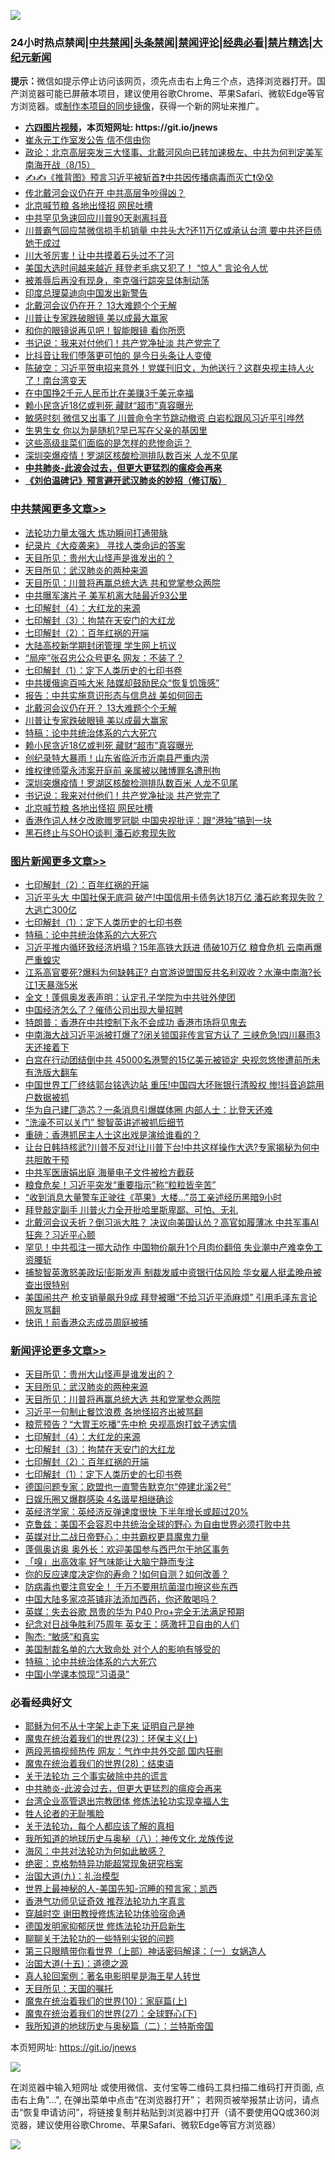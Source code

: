 ![](https://raw.githubusercontent.com/fqnews/bnews/master/64photo/fqnews-qr.jpg)

<div id="tt">
<h3>24小时热点禁闻|<a href="#%E4%B8%AD%E5%85%B1%E7%A6%81%E9%97%BB%E6%9B%B4%E5%A4%9A%E6%96%87%E7%AB%A0">中共禁闻</a>|<a href="#%E5%9B%BE%E7%89%87%E6%96%B0%E9%97%BB%E6%9B%B4%E5%A4%9A%E6%96%87%E7%AB%A0">头条禁闻</a>|<a href="#%E6%96%B0%E9%97%BB%E8%AF%84%E8%AE%BA%E6%9B%B4%E5%A4%9A%E6%96%87%E7%AB%A0">禁闻评论|<a href="#%E5%BF%85%E7%9C%8B%E7%BB%8F%E5%85%B8%E5%A5%BD%E6%96%87">经典必看|<a href="/video.md#%E7%A6%81%E7%89%87%E7%B2%BE%E9%80%89">禁片精选</a>|<a href="https://github.com/fqnews/djy/blob/master/gb/nf1351518.md#1">大纪元新闻</a></h3>
<div><b>提示：</b>微信如提示停止访问该网页，须先点击右上角三个点，选择浏览器打开。国产浏览器可能已屏蔽本项目，建议使用谷歌Chrome、苹果Safari、微软Edge等官方浏览器。或<a href="https://github.com/fqnews/bnews/blob/master/%E5%88%B6%E4%BD%9Cgit%E7%A6%81%E9%97%BB%E9%95%9C%E5%83%8F.md">制作本项目的同步镜像</a>，获得一个新的网址来推广。</div>
<ul>
<li><b><a href="http://d1.bdrive.tk/64.mp4" target="_blank">六四图片视频</a>，本页短网址: https://git.io/jnews</b></li>
<li><a href="/headline/20200816/1380775.md">崔永元工作室发公告 信不信由你</a></li>
<li><a href="/bannedvideo/20200816/1380773.md">政论：北京高层突发三大怪事、北戴河风向已转加速极左、中共为何判定美军南海开战（8/15）</a></li>
<li><a href="/bannedvideo/20200816/1380821.md">✍✍《推背图》预言习近平被斩首❓中共因传播病毒而灭亡❗😰😰</a></li>
<li><a href="/comments/20200816/1380915.md">传北戴河会议仍在开 中共高层争吵得凶？</a></li>
<li><a href="/cbnews/20200816/1380787.md">北京喊节粮 各地出怪招 网民吐槽</a></li>
<li><a href="/ssgc/20200816/1380850.md">中共罕见急速回应川普90天剥离抖音</a></li>
<li><a href="/cnnews/20200815/1380742.md">川普霸气回应禁微信损手机销量 中共头大?还11万亿或承认台湾 要中共还巨债她干成过</a></li>
<li><a href="/ccpdope/20200816/1380812.md">川大爷厉害！让中共摸着石头过不了河</a></li>
<li><a href="/cnnews/20200815/1380734.md">美国大选时间越来越近 拜登老毛病又犯了！ “惊人” 言论令人忧</a></li>
<li><a href="/bannedvideo/20200816/1380917.md">被羞辱后再没有现身，李克强行踪突显体制动荡</a></li>
<li><a href="/headline/20200815/1380738.md">印度总理莫迪向中国发出新警告</a></li>
<li><a href="/cbnews/20200816/1380954.md">北戴河会议仍在开？ 13大难题个个无解</a></li>
<li><a href="/cbnews/20200816/1380936.md">川普让专家跌破眼镜 美以成最大赢家</a></li>
<li><a href="/cnnews/20200816/1380840.md">和你的眼镜说再见吧！智能眼镜 看你所愿</a></li>
<li><a href="/cbnews/20200816/1380835.md">书记说：我来对付他们！共产党净扯淡 共产党完了</a></li>
<li><a href="/comments/20200816/1380836.md">比抖音让我们堕落更可怕的 是今日头条让人变傻</a></li>
<li><a href="/bannedvideo/20200816/1380807.md">陈破空：习近平贺电招来意外！党媒刊旧文，为他送行？这群央视主持人火了！南台湾变天</a></li>
<li><a href="/ssgc/20200816/1380815.md">在中国挣2千元人民币比在美赚3千美元幸福</a></li>
<li><a href="/cbnews/20200816/1380865.md">赖小民贪近18亿或判死 藏财“超市”真容曝光</a></li>
<li><a href="/cnnews/20200816/1380765.md">敏感时刻 微信又出事了 川普命令字节跳动撤资 白岩松跟风习近平引哗然</a></li>
<li><a href="/cnnews/20200816/1380909.md">生男生女 你以为是随机?早已写在父亲的基因里</a></li>
<li><a href="/comments/20200816/1380829.md">这些高级韭菜们面临的是怎样的悲惨命运？</a></li>
<li><a href="/cbnews/20200816/1380861.md">深圳突爆疫情！罗湖区核酸检测排队数百米 人龙不见尾</a></li>
<li><b><a href="/comments/20200211/1275071.md" target="_blank">中共肺炎-此波会过去，但更大更猛烈的瘟疫会再来</a></b></li>
<li><b><a href="/comments/20200207/1272816.md" target="_blank">《刘伯温碑记》预言避开武汉肺炎的妙招（修订版）</a></b></li>
</ul>
</div>

<div class="catlist">
<h3><a href="/cbnews/" target="_blank">中共禁闻</a><span><a href="/cbnews/" target="_blank" rel="nofollow">更多文章>></a></span></h3>
<ul>
<li><a href="/cbnews/20200816/1381005.md" target="_blank">法轮功力量太强大 炼功瞬间打通带脉</a></li>
<li><a href="/cbnews/20200816/1381064.md" target="_blank">纪录片《大疫袭来》 寻找人类命运的答案</a></li>
<li><a href="/comments/20200816/1381132.md" target="_blank">天目所见：贵州大山怪声是谁发出的？</a></li>
<li><a href="/comments/20200816/1381123.md" target="_blank">天目所见：武汉肺炎的两种来源</a></li>
<li><a href="/comments/20200816/1381118.md" target="_blank">天目所见：川普将再赢总统大选 共和党掌参众两院</a></li>
<li><a href="/cbnews/20200816/1381065.md" target="_blank">中共曝军演片子 美军机离大陆最近93公里</a></li>
<li><a href="/comments/20200816/1381060.md" target="_blank">七印解封（4）：大红龙的来源</a></li>
<li><a href="/comments/20200816/1381057.md" target="_blank">七印解封（3）：拘禁在天安门的大红龙</a></li>
<li><a href="/comments/20200816/1381045.md" target="_blank">七印解封（2）：百年红祸的开端</a></li>
<li><a href="/cbnews/20200816/1381031.md" target="_blank">大陆高校新学期封闭管理 学生网上抗议</a></li>
<li><a href="/cbnews/20200816/1381030.md" target="_blank">“局座”张召忠公众号更名 网友：不装了？</a></li>
<li><a href="/comments/20200816/1381021.md" target="_blank">七印解封（1）：定下人类历史的七印书卷</a></li>
<li><a href="/cbnews/20200816/1381019.md" target="_blank">中共援俄逾百吨大米 陆媒却鼓励民众“恢复饥饿感”</a></li>
<li><a href="/cbnews/20200816/1380967.md" target="_blank">报告：中共实施意识形态与信息战 美如何回击</a></li>
<li><a href="/cbnews/20200816/1380954.md" target="_blank">北戴河会议仍在开？ 13大难题个个无解</a></li>
<li><a href="/cbnews/20200816/1380936.md" target="_blank">川普让专家跌破眼镜 美以成最大赢家</a></li>
<li><a href="/comments/20200816/1380926.md" target="_blank">特稿：论中共统治体系的六大死穴</a></li>
<li><a href="/cbnews/20200816/1380865.md" target="_blank">赖小民贪近18亿或判死 藏财“超市”真容曝光</a></li>
<li><a href="/cbnews/20200816/1380863.md" target="_blank">创纪录特大暴雨！山东省临沂市沂南县严重内涝</a></li>
<li><a href="/cbnews/20200816/1380862.md" target="_blank">维权律师覃永沛案开庭前 亲属被以赌博罪名遭刑拘</a></li>
<li><a href="/cbnews/20200816/1380861.md" target="_blank">深圳突爆疫情！罗湖区核酸检测排队数百米 人龙不见尾</a></li>
<li><a href="/cbnews/20200816/1380835.md" target="_blank">书记说：我来对付他们！共产党净扯淡 共产党完了</a></li>
<li><a href="/cbnews/20200816/1380787.md" target="_blank">北京喊节粮 各地出怪招 网民吐槽</a></li>
<li><a href="/cbnews/20200815/1380723.md" target="_blank">香港作词人林夕改歌赠罗冠聪 中国央视批评：跟“港独”搞到一块</a></li>
<li><a href="/cbnews/20200815/1380647.md" target="_blank">黑石终止与SOHO谈判 潘石屹套现失败</a></li>

</ul>
</div>
<div class="catlist">
<h3><a href="/topimagenews/" target="_blank">图片新闻</a><span><a href="/topimagenews/" target="_blank" rel="nofollow">更多文章>></a></span></h3>
<ul>
<li><a href="/comments/20200816/1381045.md" target="_blank">七印解封（2）：百年红祸的开端</a></li>
<li><a href="/topimagenews/20200816/1381029.md" target="_blank">习近平头大 中国社保无底洞 破产!中国信用卡债务达18万亿 潘石屹套现失败？大逃亡300亿</a></li>
<li><a href="/comments/20200816/1381021.md" target="_blank">七印解封（1）：定下人类历史的七印书卷</a></li>
<li><a href="/comments/20200816/1380926.md" target="_blank">特稿：论中共统治体系的六大死穴</a></li>
<li><a href="/topimagenews/20200815/1380626.md" target="_blank">习近平推内循环致经济坍塌？15年高铁大跃进 债破10万亿 粮食危机 云南再爆严重蝗灾</a></li>
<li><a href="/topimagenews/20200815/1380299.md" target="_blank">江系高官要死?爆料为何缺韩正? 白宫游说盟国反共名利双收？水淹中南海?长江1天暴涨5米</a></li>
<li><a href="/topimagenews/20200814/1379988.md" target="_blank">全文！蓬佩奥发表声明：认定孔子学院为中共驻外使团</a></li>
<li><a href="/topimagenews/20200814/1379794.md" target="_blank">中国经济怎么了？催债公司出现大量招聘</a></li>
<li><a href="/topimagenews/20200814/1379773.md" target="_blank">特朗普：香港在中共控制下永不会成功 香港市场将见鬼去</a></li>
<li><a href="/topimagenews/20200813/1379741.md" target="_blank">中南海大战习近平派被打爆了?闭关锁国非传言官方认了 三峡危急!四川暴雨3天还接着下</a></li>
<li><a href="/topimagenews/20200813/1379708.md" target="_blank">白宫在行动团结倒中共 45000名港警的15亿美元被锁定 央视忽悠惨遭前所未有洗版大翻车</a></li>
<li><a href="/topimagenews/20200813/1379635.md" target="_blank">中国世界工厂终结郭台铭选边站 重压!中国四大坏账银行清股权 惨!抖音追踪用户数据被抓</a></li>
<li><a href="/topimagenews/20200813/1379570.md" target="_blank">华为自己建厂造芯？一条消息引爆媒体圈 内部人士：比登天还难</a></li>
<li><a href="/topimagenews/20200813/1379511.md" target="_blank">“洗澡不可以关门” 黎智英讲述被抓后细节</a></li>
<li><a href="/comments/20200813/1379457.md" target="_blank">重磅：香港抓民主人士这出戏是演给谁看的？</a></li>
<li><a href="/topimagenews/20200812/1379218.md" target="_blank">让台日韩持核武?川普不反对!让川普下台!中共这样操作大选?专家揭秘为何中共胆敢干预</a></li>
<li><a href="/topimagenews/20200812/1378848.md" target="_blank">中共军医唐娟出庭 海量电子文件被检方截获</a></li>
<li><a href="/topimagenews/20200812/1378810.md" target="_blank">粮食危矣！习近平突发“重要指示”称“粒粒皆辛苦”</a></li>
<li><a href="/topimagenews/20200812/1378794.md" target="_blank">“收到消息大量警车正驶往《苹果》大楼…”员工亲述经历黑暗9小时</a></li>
<li><a href="/topimagenews/20200812/1378728.md" target="_blank">拜登敲定副手 川普火力全开批哈里斯卑鄙、可怕、无礼</a></li>
<li><a href="/topimagenews/20200811/1378596.md" target="_blank">北戴河会议夭折？倒习派大胜？ 决议向美国认怂？高官如履薄冰 中共军事AI狂奔？习近平心颤</a></li>
<li><a href="/topimagenews/20200811/1378505.md" target="_blank">罕见！中共孤注一掷大动作 中国物价飙升1个月肉价翻倍 失业潮中产难幸免工资腰斩</a></li>
<li><a href="/topimagenews/20200811/1378227.md" target="_blank">捕黎智英激怒美政坛!彭斯发声 制裁发威中资银行估风险 华女雇人挺孟晚舟被查出很特别</a></li>
<li><a href="/topimagenews/20200811/1378226.md" target="_blank">美国闹共产 枪支销量飙升9成 拜登被曝“不给习近平添麻烦” 引用毛泽东言论 网友骂翻</a></li>
<li><a href="/topimagenews/20200811/1377855.md" target="_blank">快讯！前香港众志成员周庭被捕</a></li>

</ul>
</div>
<div class="catlist">
<h3><a href="/comments/" target="_blank">新闻评论</a><span><a href="/comments/" target="_blank" rel="nofollow">更多文章>></a></span></h3>
<ul>
<li><a href="/comments/20200816/1381132.md" target="_blank">天目所见：贵州大山怪声是谁发出的？</a></li>
<li><a href="/comments/20200816/1381123.md" target="_blank">天目所见：武汉肺炎的两种来源</a></li>
<li><a href="/comments/20200816/1381118.md" target="_blank">天目所见：川普将再赢总统大选 共和党掌参众两院</a></li>
<li><a href="/comments/20200816/1381117.md" target="_blank">习近平一句制止餐饮浪费 各地怪招齐出被骂翻</a></li>
<li><a href="/comments/20200816/1381116.md" target="_blank">粮荒预告？“大胃王吃播”先中枪  央视高炮打蚊子透实情</a></li>
<li><a href="/comments/20200816/1381060.md" target="_blank">七印解封（4）：大红龙的来源</a></li>
<li><a href="/comments/20200816/1381057.md" target="_blank">七印解封（3）：拘禁在天安门的大红龙</a></li>
<li><a href="/comments/20200816/1381045.md" target="_blank">七印解封（2）：百年红祸的开端</a></li>
<li><a href="/comments/20200816/1381021.md" target="_blank">七印解封（1）：定下人类历史的七印书卷</a></li>
<li><a href="/comments/20200816/1381003.md" target="_blank">德国问题专家：欧盟也一直警告默克尔“停建北溪2号”</a></li>
<li><a href="/comments/20200816/1381002.md" target="_blank">日娱乐圈又爆群感染  4名谐星相继确诊</a></li>
<li><a href="/comments/20200816/1380992.md" target="_blank">英经济学家：英经济反弹速度很快 下半年增长或超过20%</a></li>
<li><a href="/comments/20200816/1380988.md" target="_blank">克鲁兹：美国不会容忍中共统治全球的野心 为自由世界必须打败中共</a></li>
<li><a href="/comments/20200816/1380973.md" target="_blank">英媒对比二战日帝野心：中共霸权更具魔鬼力量</a></li>
<li><a href="/comments/20200816/1380948.md" target="_blank">蓬佩奥访奥 奥外长：欢迎美国参与西巴尔干地区事务</a></li>
<li><a href="/comments/20200816/1380947.md" target="_blank">「嗅」出高效率  好气味能让大脑宁静而专注</a></li>
<li><a href="/comments/20200816/1380946.md" target="_blank">你的反应速度决定你的寿命？!如何自测？如何改善？</a></li>
<li><a href="/comments/20200816/1380945.md" target="_blank">防病毒也要注意安全！ 千万不要用抗菌湿巾擦这些东西</a></li>
<li><a href="/comments/20200816/1380944.md" target="_blank">中国大陆多家凉茶铺非法添加西药，你还敢喝吗？</a></li>
<li><a href="/comments/20200816/1380940.md" target="_blank">英媒：失去谷歌  昂贵的华为 P40 Pro+完全无法满足预期</a></li>
<li><a href="/comments/20200816/1380939.md" target="_blank">纪念对日战争胜利75周年  英女王：感激扞卫自由的人们</a></li>
<li><a href="/comments/20200816/1380938.md" target="_blank">陶杰: “敏感”和真实</a></li>
<li><a href="/comments/20200816/1380933.md" target="_blank">美国制裁名单的六大致命处 对个人的影响有够受的</a></li>
<li><a href="/comments/20200816/1380926.md" target="_blank">特稿：论中共统治体系的六大死穴</a></li>
<li><a href="/comments/20200816/1380930.md" target="_blank">中国小学课本惊现“习语录”</a></li>

</ul>
</div>

<div class="catlist">
<h3>必看经典好文</h3>
<ul>
<li><a href="/ccpdope/20190803/1168965.md" target="_blank">耶稣为何不从十字架上走下来 证明自己是神</a></li>
<li><a href="/ssgc/20180904/993719.md" target="_blank">魔鬼在统治着我们的世界(23)：环保主义(上)</a></li>
<li><a href="/cbnews/20200703/1355059.md" target="_blank">两段恶搞视频热传 网友：气炸中共外交部 国内狂删</a></li>
<li><a href="/comments/20181228/1054609.md" target="_blank">魔鬼在统治着我们的世界(28)：结束语</a></li>
<li><a href="/cbnews/20200703/1354907.md" target="_blank">关于法轮功 三个事实破除中共的谎言</a></li>
<li><a href="/comments/20200211/1275071.md" target="_blank">中共肺炎-此波会过去，但更大更猛烈的瘟疫会再来</a></li>
<li><a href="/comments/20200528/1335859.md" target="_blank">台湾企业高管退出宗教团体 修炼法轮功实现幸福人生</a></li>
<li><a href="/comments/20200606/783250.md" target="_blank">牲人论者的无耻嘴脸</a></li>
<li><a href="/topimagenews/20161125/619230.md" target="_blank">关于法轮功，每个人都应该了解的真相</a></li>
<li><a href="/topimagenews/20180225/905380.md" target="_blank">我所知道的地球历史与奥秘（八）：神传文化 龙族传说</a></li>
<li><a href="/comments/20191218/1228234.md" target="_blank">海风：中共对法轮功为何如此敏感？</a></li>
<li><a href="/comments/20200705/783265.md" target="_blank">绝密：克格勃特异功能超常现象研究档案</a></li>
<li><a href="/cbnews/20180315/914943.md" target="_blank">治国大道(九)：礼治模型</a></li>
<li><a href="/comments/20200605/783244.md" target="_blank">世界上最神秘的人-美国先知-沉睡的预言家：凯西</a></li>
<li><a href="/comments/20200517/1330064.md" target="_blank">香港气功师见证奇效 推荐法轮功九字真言</a></li>
<li><a href="/comments/20200511/1322384.md" target="_blank">穿越时空 谢田教授修炼法轮功体验宿命通</a></li>
<li><a href="/comments/20200722/1364497.md" target="_blank">德国发明家抑郁厌世 修炼法轮功开启新生</a></li>
<li><a href="/comments/20190417/1114875.md" target="_blank">聊聊关于法轮功的一些特别尖锐的问题</a></li>
<li><a href="/comments/20200426/1319648.md" target="_blank">第三只眼睛带你看世界（上部）神话密码解译：（一）女娲造人</a></li>
<li><a href="/topimagenews/20180322/917868.md" target="_blank">治国大道(十五)：道德之源</a></li>
<li><a href="/comments/20200523/1332915.md" target="_blank">真人轮回案例：著名电影明星是海王星人转世</a></li>
<li><a href="/tculture/20180919/1000196.md" target="_blank">天目所见：天国的嘱托</a></li>
<li><a href="/topimagenews/20180529/950153.md" target="_blank">魔鬼在统治着我们的世界(10)：家庭篇(上)</a></li>
<li><a href="/comments/20181224/1052333.md" target="_blank">魔鬼在统治着我们的世界(27)：全球野心(下)</a></li>
<li><a href="/tculture/xiulian/20170614/774347.md" target="_blank">我所知道的地球历史与奥秘篇（二）：兰特斯帝国</a></li>

</ul>
</div>

本页短网址: https://git.io/jnews

![](https://raw.githubusercontent.com/fqnews/bnews/master/64photo/fqnews-qr.jpg)

在浏览器中输入短网址 或使用微信、支付宝等二维码工具扫描二维码打开页面, 点击右上角"...", 在弹出菜单中点击“在浏览器打开”； 若网页被举报禁止访问，请点击“恢复申请访问”，将链接复制并粘贴到浏览器中打开（请不要使用QQ或360浏览器，建议使用谷歌Chrome、苹果Safari、微软Edge等官方浏览器）

![](https://raw.githubusercontent.com/fqnews/bnews/master/64photo/wx.jpg)